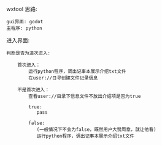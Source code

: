 wxtool 思路:
    
    gui界面: godot
    主程序: python 

进入界面:
    
    判断是否为道次进入:

        首次进入：
            运行python程序，调出记事本展示介绍txt文件
            在user://目寻创建文件记录信息
    
        不是首次进入：
            查看user://目录下信息文件不放出介绍项是否为true
        
            true:
               pass

            false:
               (一般情况下不会为false，既然用户大赞周章，就让他看)
               运行python程序，调出记事本展示介绍txt文件
           

